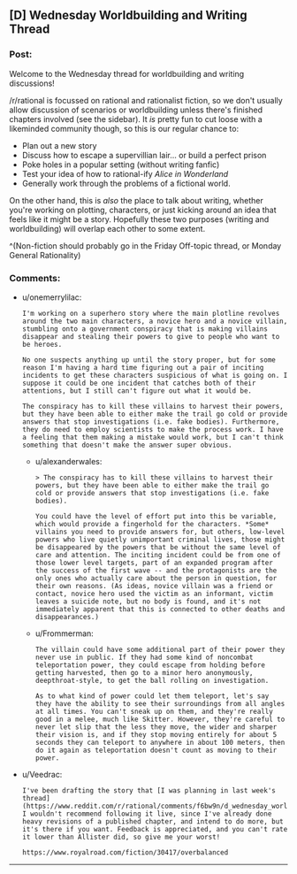 ## [D] Wednesday Worldbuilding and Writing Thread

### Post:

Welcome to the Wednesday thread for worldbuilding and writing discussions!

/r/rational is focussed on rational and rationalist fiction, so we don't usually allow discussion of scenarios or worldbuilding unless there's finished chapters involved (see the sidebar).  It *is* pretty fun to cut loose with a likeminded community though, so this is our regular chance to:

* Plan out a new story
* Discuss how to escape a supervillian lair... or build a perfect prison
* Poke holes in a popular setting (without writing fanfic)
* Test your idea of how to rational-ify *Alice in Wonderland*
* Generally work through the problems of a fictional world.

On the other hand, this is *also* the place to talk about writing, whether you're working on plotting, characters, or just kicking around an idea that feels like it might be a story. Hopefully these two purposes (writing and worldbuilding) will overlap each other to some extent.

^(Non-fiction should probably go in the Friday Off-topic thread, or Monday General Rationality)

### Comments:

- u/onemerrylilac:
  ```
  I'm working on a superhero story where the main plotline revolves around the two main characters, a novice hero and a novice villain, stumbling onto a government conspiracy that is making villains disappear and stealing their powers to give to people who want to be heroes.

  No one suspects anything up until the story proper, but for some reason I'm having a hard time figuring out a pair of inciting incidents to get these characters suspicious of what is going on. I suppose it could be one incident that catches both of their attentions, but I still can't figure out what it would be.

  The conspiracy has to kill these villains to harvest their powers, but they have been able to either make the trail go cold or provide answers that stop investigations (i.e. fake bodies). Furthermore, they do need to employ scientists to make the process work. I have a feeling that them making a mistake would work, but I can't think something that doesn't make the answer super obvious.
  ```

  - u/alexanderwales:
    ```
    > The conspiracy has to kill these villains to harvest their powers, but they have been able to either make the trail go cold or provide answers that stop investigations (i.e. fake bodies).

    You could have the level of effort put into this be variable, which would provide a fingerhold for the characters. *Some* villains you need to provide answers for, but others, low-level powers who live quietly unimportant criminal lives, those might be disappeared by the powers that be without the same level of care and attention. The inciting incident could be from one of those lower level targets, part of an expanded program after the success of the first wave -- and the protagonists are the only ones who actually care about the person in question, for their own reasons. (As ideas, novice villain was a friend or contact, novice hero used the victim as an informant, victim leaves a suicide note, but no body is found, and it's not immediately apparent that this is connected to other deaths and disappearances.)
    ```

  - u/Frommerman:
    ```
    The villain could have some additional part of their power they never use in public. If they had some kind of noncombat teleportation power, they could escape from holding before getting harvested, then go to a minor hero anonymously, deepthroat-style, to get the ball rolling on investigation.

    As to what kind of power could let them teleport, let's say they have the ability to see their surroundings from all angles at all times. You can't sneak up on them, and they're really good in a melee, much like Skitter. However, they're careful to never let slip that the less they move, the wider and sharper their vision is, and if they stop moving entirely for about 5 seconds they can teleport to anywhere in about 100 meters, then do it again as teleportation doesn't count as moving to their power.
    ```

- u/Veedrac:
  ```
  I've been drafting the story that [I was planning in last week's thread](https://www.reddit.com/r/rational/comments/f6bw9n/d_wednesday_worldbuilding_and_writing_thread/fi3rlwq/). I wouldn't recommend following it live, since I've already done heavy revisions of a published chapter, and intend to do more, but it's there if you want. Feedback is appreciated, and you can't rate it lower than Allister did, so give me your worst!

  https://www.royalroad.com/fiction/30417/overbalanced
  ```

---

